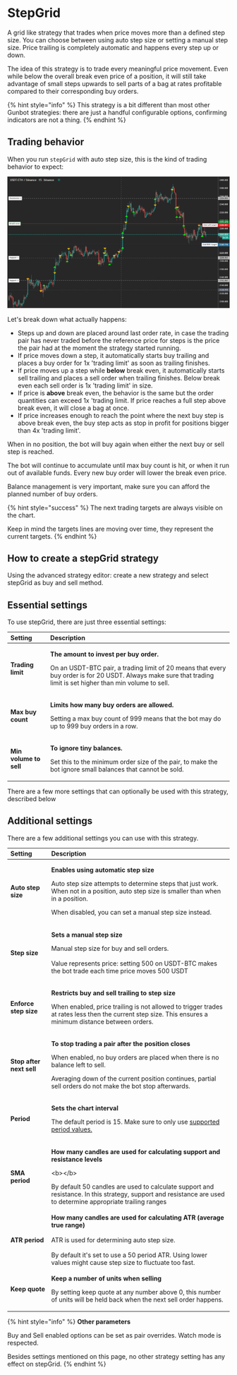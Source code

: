 # StepGrid

A grid like strategy that trades when price moves more than a defined step size. You can choose between using auto step size or setting a manual step size. Price trailing is completely automatic and happens every step up or down.

The idea of this strategy is to trade every meaningful price movement. Even while below the overall break even price of a position, it will still take advantage of small steps upwards to sell parts of a bag at rates profitable compared to their corresponding buy orders.

{% hint style="info" %}
This strategy is a bit different than most other Gunbot strategies: there are just a handful configurable options, confirming indicators are not a thing.
{% endhint %}

## Trading behavior

When you run `stepGrid` with auto step size, this is the kind of trading behavior to expect:

![Default stepGrid settings. Each arrow is an order: green = buy, orange = sell](../../.gitbook/assets/image%20%28129%29.png)

Let's break down what actually happens:

* Steps up and down are placed around last order rate, in case the trading pair has never traded before the reference price for steps is the price the pair had at the moment the strategy started running.
* If price moves down a step, it automatically starts buy trailing and places a buy order for 1x 'trading limit' as soon as trailing finishes.
* If price moves up a step while **below** break even, it automatically starts sell trailing and places a sell order when trailing finishes. Below break even each sell order is 1x 'trading limit' in size.
* If price is **above** break even, the behavior is the same but the order quantities can exceed 1x 'trading limit. If price reaches a full step above break even, it will close a bag at once.
* If price increases enough to reach the point where the next buy step is above break even, the buy step acts as stop in profit for positions bigger than 4x 'trading limit'.

When in no position, the bot will buy again when either the next buy or sell step is reached.

The bot will continue to accumulate until max buy count is hit, or when it run out of available funds. Every new buy order will lower the break even price.

Balance management is very important, make sure you can afford the planned number of buy orders.

{% hint style="success" %}
The next trading targets are always visible on the chart.

Keep in mind the targets lines are moving over time, they represent the current targets.
{% endhint %}

## How to create a stepGrid strategy

Using the advanced strategy editor: create a new strategy and select stepGrid as buy and sell method.

## Essential settings

To use stepGrid, there are just three essential settings:

<table>
  <thead>
    <tr>
      <th style="text-align:left">Setting</th>
      <th style="text-align:left">Description</th>
    </tr>
  </thead>
  <tbody>
    <tr>
      <td style="text-align:left"><b>Trading limit</b>
      </td>
      <td style="text-align:left">
        <p><b>The amount to invest per buy order.</b>
        </p>
        <p></p>
        <p>On an USDT-BTC pair, a trading limit of 20 means that every buy order
          is for 20 USDT. Always make sure that trading limit is set higher than
          min volume to sell.</p>
      </td>
    </tr>
    <tr>
      <td style="text-align:left"><b>Max buy count</b>
      </td>
      <td style="text-align:left">
        <p><b>Limits how many buy orders are allowed.</b>
        </p>
        <p></p>
        <p>Setting a max buy count of 999 means that the bot may do up to 999 buy
          orders in a row.</p>
      </td>
    </tr>
    <tr>
      <td style="text-align:left"><b>Min volume to sell</b>
      </td>
      <td style="text-align:left">
        <p><b>To ignore tiny balances.</b>
        </p>
        <p></p>
        <p>Set this to the minimum order size of the pair, to make the bot ignore
          small balances that cannot be sold.</p>
      </td>
    </tr>
  </tbody>
</table>

There are a few more settings that can optionally be used with this strategy, described below

## Additional settings

There are a few additional settings you can use with this strategy.

<table>
  <thead>
    <tr>
      <th style="text-align:left">Setting</th>
      <th style="text-align:left">Description</th>
    </tr>
  </thead>
  <tbody>
    <tr>
      <td style="text-align:left"><b>Auto step size</b>
      </td>
      <td style="text-align:left">
        <p><b>Enables using automatic step size</b>
        </p>
        <p>Auto step size attempts to determine steps that just work.
          <br />When not in a position, auto step size is smaller than when in a position.</p>
        <p>When disabled, you can set a manual step size instead.</p>
      </td>
    </tr>
    <tr>
      <td style="text-align:left"><b>Step size</b>
      </td>
      <td style="text-align:left">
        <p><b>Sets a manual step size</b>
        </p>
        <p>Manual step size for buy and sell orders.
          <br />
          <br />Value represents price: setting 500 on USDT-BTC makes the bot trade each
          time price moves 500 USDT</p>
      </td>
    </tr>
    <tr>
      <td style="text-align:left"><b>Enforce step size</b>
      </td>
      <td style="text-align:left">
        <p><b>Restricts buy and sell trailing to step size</b>
        </p>
        <p></p>
        <p>When enabled, price trailing is not allowed to trigger trades at rates
          less then the current step size. This ensures a minimum distance between
          orders.</p>
      </td>
    </tr>
    <tr>
      <td style="text-align:left"><b>Stop after next sell</b>
      </td>
      <td style="text-align:left">
        <p><b>To stop trading a pair after the position closes</b>
        </p>
        <p></p>
        <p>When enabled, no buy orders are placed when there is no balance left to
          sell.
          <br />
        </p>
        <p>Averaging down of the current position continues, partial sell orders
          do not make the bot stop afterwards.</p>
      </td>
    </tr>
    <tr>
      <td style="text-align:left"><b>Period</b>
      </td>
      <td style="text-align:left">
        <p><b>Sets the chart interval</b>
        </p>
        <p></p>
        <p>The default period is 15. Make sure to only use <a href="../../how-to-work-with-gunbot/basic-workings/period.md#supported-period-values">supported period values.</a>
        </p>
      </td>
    </tr>
    <tr>
      <td style="text-align:left"><b>SMA period</b>
      </td>
      <td style="text-align:left">
        <p><b>How many candles are used for calculating support and resistance levels</b>
        </p>
        <p>&lt;b&gt;&lt;/b&gt;</p>
        <p>By default 50 candles are used to calculate support and resistance. In
          this strategy, support and resistance are used to determine appropriate
          trailing ranges</p>
      </td>
    </tr>
    <tr>
      <td style="text-align:left"><b>ATR period</b>
      </td>
      <td style="text-align:left"><b>How many candles are used for calculating ATR (average true range)<br /><br /></b>ATR
        is used for determining auto step size.
        <br />
        <br />By default it&apos;s set to use a 50 period ATR. Using lower values might
        cause step size to fluctuate too fast.</td>
    </tr>
    <tr>
      <td style="text-align:left"><b>Keep quote</b>
      </td>
      <td style="text-align:left">
        <p><b>Keep a number of units when selling</b>
        </p>
        <p></p>
        <p>By setting keep quote at any number above 0, this number of units will
          be held back when the next sell order happens.</p>
      </td>
    </tr>
  </tbody>
</table>

{% hint style="info" %}
**Other parameters**

Buy and Sell enabled options can be set as pair overrides. Watch mode is respected.

Besides settings mentioned on this page, no other strategy setting has any effect on stepGrid.
{% endhint %}

